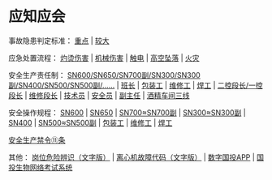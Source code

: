 # 应知应会

事故隐患判定标准：
[重点](zdsgyh.md) |
[较大](jdsgyh.md)

应急处置流程：
[灼烫伤害](yjcz_ztsh.md) |
[机械伤害](yjcz_jxsh.md) |
[触电](yjcz_cd.md) |
[高空坠落](yjcz_gkzl.md) |
[火灾](yjcz_hz.md)

安全生产责任制：
[SN600/SN650/SN700副/SN300/SN300副/SN400/SN500/SN500副/……](zrz.md) |
[班长](zrz_bz.md) |
[包装工](zrz_bzg.md) |
[维修工](zrz_wxg.md) |
[焊工](zrz_hg.md) |
[二控段长/一控段长](zrz_dz.md) |
[维修段长](zrz_wxdz.md) |
[技术员](zrz_jsy.md) |
[安全员](zrz_aqy.md) |
[副主任](zrz_fzr.md) |
[酒精车间三线](zrz_jjcjsx.md)

安全操作规程：
[SN600](czgc_lxfl.md) |
[SN650](czgc_zfns.md) |
[SN700≈SN700副](czgc_gz.md) |
[SN300≈SN300副](czgc_yth.md) |
[SN400](czgc_fj.md) |
[SN500≈SN500副](czgc_zl.md) |
[包装工](czgc_bzg.md) |
[维修工](czgc_wxg.md) |
[焊工](czgc_hg.md)

[安全生产禁令⑪条](scjl.md)

其他：
[岗位危险辨识（文字版）](gwwxbs.md) |
[离心机故障代码（文字版）](lxjgzdm_wz.md) |
[数字国投APP](https://newapp.sdic.com.cn) |
[国投生物网络考试系统](http://exam.gtswims.com)
